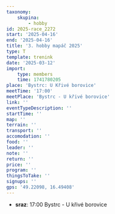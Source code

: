 ```yaml
---
taxonomy:
    skupina:
        - hobby
id: 2025-race_2272
start: '2025-04-16'
end: '2025-04-16'
title: '3. hobby mapáč 2025'
type: T
template: trenink
date: '2025-03-12'
import:
    type: members
    time: 1741780205
place: 'Bystrc: U Křivé borovice'
meetTime: '17:00'
meetPlace: 'Bystrc - U křivé borovice'
link: ''
eventTypeDescription: ''
startTime: ''
map: ''
terrain: ''
transport: ''
accomodation: ''
food: ''
leader: ''
note: ''
return: ''
price: ''
program: ''
thingsToTake: ''
signups: ''
gps: '49.22098, 16.49408'
---
```


* **sraz**: 17:00 Bystrc - U křivé borovice
